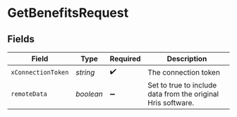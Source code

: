 # GetBenefitsRequest


## Fields

| Field                                                        | Type                                                         | Required                                                     | Description                                                  |
| ------------------------------------------------------------ | ------------------------------------------------------------ | ------------------------------------------------------------ | ------------------------------------------------------------ |
| `xConnectionToken`                                           | *string*                                                     | :heavy_check_mark:                                           | The connection token                                         |
| `remoteData`                                                 | *boolean*                                                    | :heavy_minus_sign:                                           | Set to true to include data from the original Hris software. |